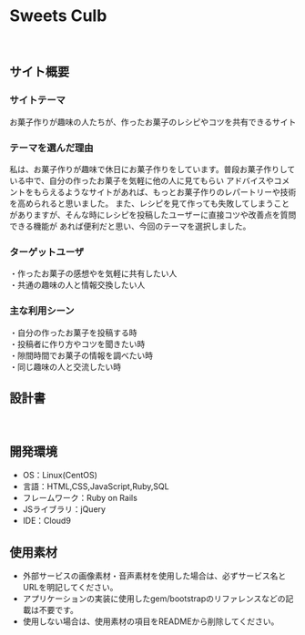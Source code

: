 # Sweets Culb
​
## サイト概要
### サイトテーマ
お菓子作りが趣味の人たちが、作ったお菓子のレシピやコツを共有できるサイト

### テーマを選んだ理由
私は、お菓子作りが趣味で休日にお菓子作りをしています。普段お菓子作りしている中で、自分の作ったお菓子を気軽に他の人に見てもらい
アドバイスやコメントをもらえるようなサイトがあれば、もっとお菓子作りのレパートリーや技術を高められると思いました。
また、レシピを見て作っても失敗してしまうことがありますが、そんな時にレシピを投稿したユーザーに直接コツや改善点を質問できる機能が
あれば便利だと思い、今回のテーマを選択しました。

### ターゲットユーザ
・作ったお菓子の感想やを気軽に共有したい人</br>
・共通の趣味の人と情報交換したい人

### 主な利用シーン
・自分の作ったお菓子を投稿する時</br>
・投稿者に作り方やコツを聞きたい時</br>
・隙間時間でお菓子の情報を調べたい時</br>
・同じ趣味の人と交流したい時

## 設計書
​
## 開発環境
- OS：Linux(CentOS)
- 言語：HTML,CSS,JavaScript,Ruby,SQL
- フレームワーク：Ruby on Rails
- JSライブラリ：jQuery
- IDE：Cloud9
​
## 使用素材
- 外部サービスの画像素材・音声素材を使用した場合は、必ずサービス名とURLを明記してください。
- アプリケーションの実装に使用したgem/bootstrapのリファレンスなどの記載は不要です。
- 使用しない場合は、使用素材の項目をREADMEから削除してください。